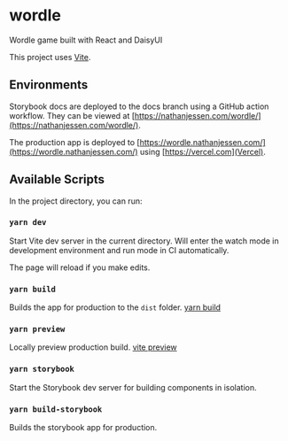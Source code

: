 # wordle

Wordle game built with React and DaisyUI

This project uses [Vite](https://vitejs.dev/).

## Environments

Storybook docs are deployed to the docs branch using a GitHub action workflow. They can be viewed at [https://nathanjessen.com/wordle/](https://nathanjessen.com/wordle/).

The production app is deployed to [https://wordle.nathanjessen.com/](https://wordle.nathanjessen.com/) using [https://vercel.com](Vercel).

## Available Scripts

In the project directory, you can run:

### `yarn dev`

Start Vite dev server in the current directory. Will enter the watch mode in development environment and run mode in CI automatically.

The page will reload if you make edits.

### `yarn build`

Builds the app for production to the `dist` folder. [yarn build](https://vitejs.dev/guide/cli.html#build)

### `yarn preview`

Locally preview production build. [vite preview](https://vitejs.dev/guide/cli.html#vite-preview)

### `yarn storybook`

Start the Storybook dev server for building components in isolation.

### `yarn build-storybook`

Builds the storybook app for production.
